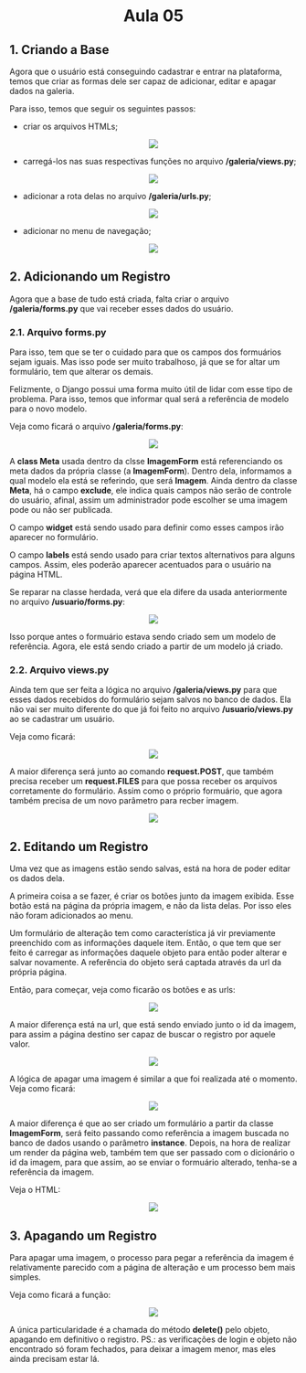 <h1 style="text-align:center;">Aula 05</h1>

## 1. Criando a Base ##
Agora que o usuário está conseguindo cadastrar e entrar na plataforma, temos que criar as formas dele ser capaz de adicionar, editar e apagar dados na galeria.

Para isso, temos que seguir os seguintes passos:
- criar os arquivos HTMLs;
<p align="center">
    <img src="imagens/aula-05/imagem-01.png">
</p>

- carregá-los nas suas respectivas funções no arquivo **/galeria/views.py**;
<p align="center">
    <img src="imagens/aula-05/imagem-02.png">
</p>

- adicionar a rota delas no arquivo **/galeria/urls.py**;
<p align="center">
    <img src="imagens/aula-05/imagem-03.png">
</p>

- adicionar no menu de navegação;
<p align="center">
    <img src="imagens/aula-05/imagem-04.png">
</p>

## 2. Adicionando um Registro ##
Agora que a base de tudo está criada, falta criar o arquivo **/galeria/forms.py** que vai receber esses dados do usuário.

### 2.1. Arquivo forms.py ###
Para isso, tem que se ter o cuidado para que os campos dos formuários sejam iguais. Mas isso pode ser muito trabalhoso, já que se for altar um formulário, tem que alterar os demais.

Felizmente, o Django possui uma forma muito útil de lidar com esse tipo de problema. Para isso, temos que informar qual será a referência de modelo para o novo modelo.

Veja como ficará o arquivo **/galeria/forms.py**:
<p align="center">
    <img src="imagens/aula-05/imagem-05.png">
</p>

A **class Meta** usada dentro da clsse **ImagemForm** está referenciando os meta dados da própria classe (a **ImagemForm**). Dentro dela, informamos a qual modelo ela está se referindo, que será **Imagem**. Ainda dentro da classe **Meta**, há o campo **exclude**, ele indica quais campos não serão de controle do usuário, afinal, assim um administrador pode escolher se uma imagem pode ou não ser publicada.

O campo **widget** está sendo usado para definir como esses campos irão aparecer no formulário.

O campo **labels** está sendo usado para criar textos alternativos para alguns campos. Assim, eles poderão aparecer acentuados para o usuário na página HTML.

Se reparar na classe herdada, verá que ela difere da usada anteriormente no arquivo **/usuario/forms.py**:
<p align="center">
    <img src="imagens/aula-05/imagem-06.png">
</p>

Isso porque antes o formuário estava sendo criado sem um modelo de referência. Agora, ele está sendo criado a partir de um modelo já criado.

### 2.2. Arquivo views.py ###
Ainda tem que ser feita a lógica no arquivo **/galeria/views.py** para que esses dados recebidos do formulário sejam salvos no banco de dados. Ela não vai ser muito diferente do que já foi feito no arquivo **/usuario/views.py** ao se cadastrar um usuário.

Veja como ficará:
<p align="center">
    <img src="imagens/aula-05/imagem-07.png">
</p>

A maior diferença será junto ao comando **request.POST**, que também precisa receber um **request.FILES** para que possa receber os arquivos corretamente do formulário. Assim como o próprio formuário, que agora também precisa de um novo parâmetro para recber imagem.
<p align="center">
    <img src="imagens/aula-05/imagem-08.png">
</p>


## 2. Editando um Registro ##
Uma vez que as imagens estão sendo salvas, está na hora de poder editar os dados dela.

A primeira coisa a se fazer, é criar os botões junto da imagem exibida. Esse botão está na página da própria imagem, e não da lista delas. Por isso eles não foram adicionados ao menu.

Um formulário de alteração tem como característica já vir previamente preenchido com as informações daquele item. Então, o que tem que ser feito é carregar as informações daquele objeto para então poder alterar e salvar novamente. A referência do objeto será captada através da url da própria página.

Então, para começar, veja como ficarão os botões e as urls:
<p align="center">
    <img src="imagens/aula-05/imagem-09.png">
</p>

A maior diferença está na url, que está sendo enviado junto o id da imagem, para assim a página destino ser capaz de buscar o registro por aquele valor.

<p align="center">
    <img src="imagens/aula-05/imagem-10.png">
</p>

A lógica de apagar uma imagem é similar a que foi realizada até o momento. Veja como ficará:
<p align="center">
    <img src="imagens/aula-05/imagem-11.png">
</p>

A maior diferença é que ao ser criado um formulário a partir da classe **ImagemForm**, será feito passando como referência a imagem buscada no banco de dados usando o parâmetro **instance**. Depois, na hora de realizar um render da página web, também tem que ser passado com o dicionário o id da imagem, para que assim, ao se enviar o formuário alterado, tenha-se a referência da imagem.

Veja o HTML:
<p align="center">
    <img src="imagens/aula-05/imagem-12.png">
</p>


## 3. Apagando um Registro ##
Para apagar uma imagem, o processo para pegar a referência da imagem é relativamente parecido com a página de alteração e um processo bem mais simples.

Veja como ficará a função:
<p align="center">
    <img src="imagens/aula-05/imagem-13.png">
</p>

A única particularidade é a chamada do método **delete()** pelo objeto, apagando em definitivo o registro.
PS.: as verificações de login e objeto não encontrado só foram fechados, para deixar a imagem menor, mas eles ainda precisam estar lá.


